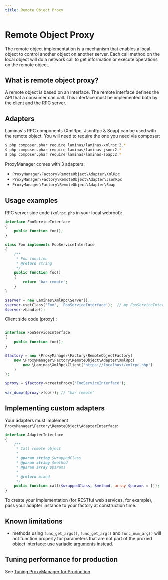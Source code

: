 ```yaml
---
title: Remote Object Proxy
---
```


# Remote Object Proxy

The remote object implementation is a mechanism that enables a local object to control another object on another server. Each 
call method on the local object will do a network call to get information or execute operations on the remote object.

## What is remote object proxy?

A remote object is based on an interface. The remote interface defines the API that a consumer can call. This interface must 
be implemented both by the client and the RPC server.

## Adapters

Laminas's RPC components (XmlRpc, JsonRpc & Soap) can be used with the remote object. You will need to require the one 
you need via composer:

```sh
$ php composer.phar require laminas/laminas-xmlrpc:2.*
$ php composer.phar require laminas/laminas-json:2.*
$ php composer.phar require laminas/laminas-soap:2.*
```

ProxyManager comes with 3 adapters:

 * `ProxyManager\Factory\RemoteObject\Adapter\XmlRpc`
 * `ProxyManager\Factory\RemoteObject\Adapter\JsonRpc`
 * `ProxyManager\Factory\RemoteObject\Adapter\Soap`

## Usage examples

RPC server side code (`xmlrpc.php` in your local webroot):

```php
interface FooServiceInterface
{
    public function foo();
}

class Foo implements FooServiceInterface
{
    /**
     * Foo function
     * @return string
     */
    public function foo()
    {
        return 'bar remote';
    }
}

$server = new Laminas\XmlRpc\Server();
$server->setClass('Foo', 'FooServiceInterface');  // my FooServiceInterface implementation
$server->handle();
```

Client side code (proxy) :

```php

interface FooServiceInterface
{
    public function foo();
}

$factory = new \ProxyManager\Factory\RemoteObjectFactory(
    new \ProxyManager\Factory\RemoteObject\Adapter\XmlRpc(
        new \Laminas\XmlRpc\Client('https://localhost/xmlrpc.php')
    )
);

$proxy = $factory->createProxy('FooServiceInterface');

var_dump($proxy->foo()); // "bar remote"
```

## Implementing custom adapters

Your adapters must implement `ProxyManager\Factory\RemoteObject\AdapterInterface`:

```php
interface AdapterInterface
{
    /**
     * Call remote object
     *
     * @param string $wrappedClass
     * @param string $method
     * @param array $params
     *
     * @return mixed
     */
    public function call($wrappedClass, $method, array $params = []);
}
```

To create your implementation (for RESTful web services, for example), pass your adapter instance to your factory at 
construction time.

## Known limitations

 * methods using `func_get_args()`, `func_get_arg()` and `func_num_arg()` will not function properly for parameters that are 
 not part of the proxied object interface: use 
 [variadic arguments](http://php.net/manual/en/functions.arguments.php#functions.variable-arg-list) instead.

## Tuning performance for production

See [Tuning ProxyManager for Production](tuning-for-production.md).
